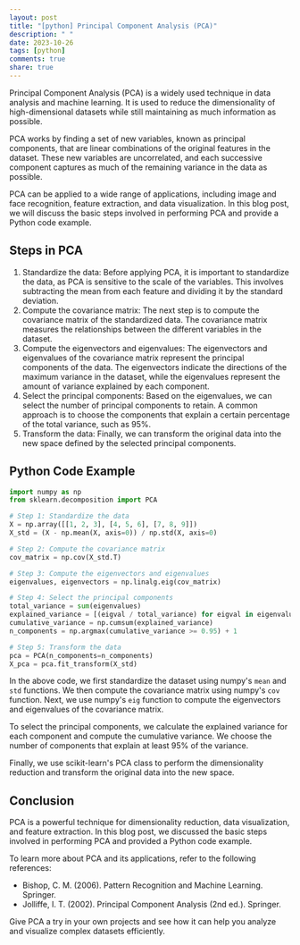 ```yaml
---
layout: post
title: "[python] Principal Component Analysis (PCA)"
description: " "
date: 2023-10-26
tags: [python]
comments: true
share: true
---
```


Principal Component Analysis (PCA) is a widely used technique in data analysis and machine learning. It is used to reduce the dimensionality of high-dimensional datasets while still maintaining as much information as possible.

PCA works by finding a set of new variables, known as principal components, that are linear combinations of the original features in the dataset. These new variables are uncorrelated, and each successive component captures as much of the remaining variance in the data as possible.

PCA can be applied to a wide range of applications, including image and face recognition, feature extraction, and data visualization. In this blog post, we will discuss the basic steps involved in performing PCA and provide a Python code example.

## Steps in PCA
1. Standardize the data: Before applying PCA, it is important to standardize the data, as PCA is sensitive to the scale of the variables. This involves subtracting the mean from each feature and dividing it by the standard deviation.
2. Compute the covariance matrix: The next step is to compute the covariance matrix of the standardized data. The covariance matrix measures the relationships between the different variables in the dataset.
3. Compute the eigenvectors and eigenvalues: The eigenvectors and eigenvalues of the covariance matrix represent the principal components of the data. The eigenvectors indicate the directions of the maximum variance in the dataset, while the eigenvalues represent the amount of variance explained by each component.
4. Select the principal components: Based on the eigenvalues, we can select the number of principal components to retain. A common approach is to choose the components that explain a certain percentage of the total variance, such as 95%.
5. Transform the data: Finally, we can transform the original data into the new space defined by the selected principal components.

## Python Code Example

```python
import numpy as np
from sklearn.decomposition import PCA

# Step 1: Standardize the data
X = np.array([[1, 2, 3], [4, 5, 6], [7, 8, 9]])
X_std = (X - np.mean(X, axis=0)) / np.std(X, axis=0)

# Step 2: Compute the covariance matrix
cov_matrix = np.cov(X_std.T)

# Step 3: Compute the eigenvectors and eigenvalues
eigenvalues, eigenvectors = np.linalg.eig(cov_matrix)

# Step 4: Select the principal components
total_variance = sum(eigenvalues)
explained_variance = [(eigval / total_variance) for eigval in eigenvalues]
cumulative_variance = np.cumsum(explained_variance)
n_components = np.argmax(cumulative_variance >= 0.95) + 1

# Step 5: Transform the data
pca = PCA(n_components=n_components)
X_pca = pca.fit_transform(X_std)
```

In the above code, we first standardize the dataset using numpy's `mean` and `std` functions. We then compute the covariance matrix using numpy's `cov` function. Next, we use numpy's `eig` function to compute the eigenvectors and eigenvalues of the covariance matrix.

To select the principal components, we calculate the explained variance for each component and compute the cumulative variance. We choose the number of components that explain at least 95% of the variance.

Finally, we use scikit-learn's PCA class to perform the dimensionality reduction and transform the original data into the new space.

## Conclusion

PCA is a powerful technique for dimensionality reduction, data visualization, and feature extraction. In this blog post, we discussed the basic steps involved in performing PCA and provided a Python code example.

To learn more about PCA and its applications, refer to the following references:

- Bishop, C. M. (2006). Pattern Recognition and Machine Learning. Springer.
- Jolliffe, I. T. (2002). Principal Component Analysis (2nd ed.). Springer.

Give PCA a try in your own projects and see how it can help you analyze and visualize complex datasets efficiently.